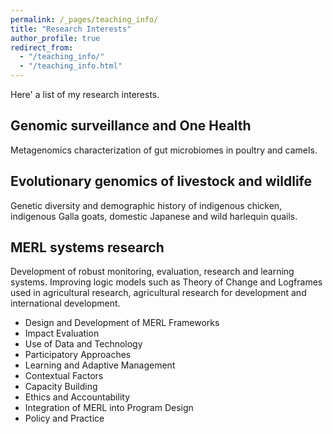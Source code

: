 ```yaml
---
permalink: /_pages/teaching_info/
title: "Research Interests"
author_profile: true
redirect_from: 
  - "/teaching_info/"
  - "/teaching_info.html"
---
```

Here' a list of my research interests.
## Genomic surveillance and One Health
Metagenomics characterization of gut microbiomes in poultry and camels.

## Evolutionary genomics of livestock and wildlife
Genetic diversity and demographic history of indigenous chicken, indigenous Galla goats, domestic Japanese and wild harlequin quails.

## MERL systems research
Development of robust monitoring, evaluation, research and learning systems. Improving logic models such as Theory of Change and Logframes used in agricultural research, agricultural research for development and international development.
- Design and Development of MERL Frameworks
- Impact Evaluation
- Use of Data and Technology
- Participatory Approaches
- Learning and Adaptive Management
- Contextual Factors
- Capacity Building
- Ethics and Accountability
- Integration of MERL into Program Design
- Policy and Practice


